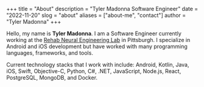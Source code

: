 +++
title = "About" 
description = "Tyler Madonna Software Engineer" 
date = "2022-11-20" 
slog = "about"
aliases = ["about-me", "contact"]
author = "Tyler Madonna" 
+++

Hello, my name is **Tyler Madonna**. I am a Software Engineer currently working at the [Rehab Neural Engineering Lab](https://www.rnel.pitt.edu/) in Pittsburgh. I specialize in Android and iOS development but have worked with many programming languages, frameworks, and tools.

Current technology stacks that I work with include: Android, Kotlin, Java, iOS, Swift, Objective-C, Python, C#, .NET, JavaScript, Node.js, React, PostgreSQL, MongoDB, and Docker. 